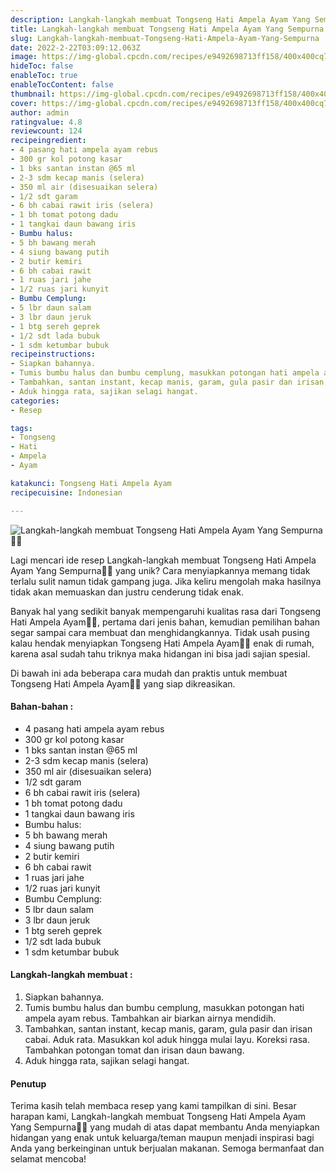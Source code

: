 ```yaml
---
description: Langkah-langkah membuat Tongseng Hati Ampela Ayam Yang Sempurna"
title: Langkah-langkah membuat Tongseng Hati Ampela Ayam Yang Sempurna
slug: Langkah-langkah-membuat-Tongseng-Hati-Ampela-Ayam-Yang-Sempurna
date: 2022-2-22T03:09:12.063Z
image: https://img-global.cpcdn.com/recipes/e9492698713ff158/400x400cq70/photo.jpg
hideToc: false
enableToc: true
enableTocContent: false
thumbnail: https://img-global.cpcdn.com/recipes/e9492698713ff158/400x400cq70/photo.jpg
cover: https://img-global.cpcdn.com/recipes/e9492698713ff158/400x400cq70/photo.jpg
author: admin
ratingvalue: 4.8
reviewcount: 124
recipeingredient:
- 4 pasang hati ampela ayam rebus
- 300 gr kol potong kasar
- 1 bks santan instan @65 ml
- 2-3 sdm kecap manis (selera)
- 350 ml air (disesuaikan selera)
- 1/2 sdt garam
- 6 bh cabai rawit iris (selera)
- 1 bh tomat potong dadu
- 1 tangkai daun bawang iris
- Bumbu halus:
- 5 bh bawang merah
- 4 siung bawang putih
- 2 butir kemiri
- 6 bh cabai rawit
- 1 ruas jari jahe
- 1/2 ruas jari kunyit
- Bumbu Cemplung:
- 5 lbr daun salam
- 3 lbr daun jeruk
- 1 btg sereh geprek
- 1/2 sdt lada bubuk
- 1 sdm ketumbar bubuk
recipeinstructions:
- Siapkan bahannya.
- Tumis bumbu halus dan bumbu cemplung, masukkan potongan hati ampela ayam rebus. Tambahkan air biarkan airnya mendidih.
- Tambahkan, santan instant, kecap manis, garam, gula pasir dan irisan cabai. Aduk rata. Masukkan kol aduk hingga mulai layu. Koreksi rasa. Tambahkan potongan tomat dan irisan daun bawang.
- Aduk hingga rata, sajikan selagi hangat.
categories:
- Resep

tags:
- Tongseng
- Hati
- Ampela
- Ayam

katakunci: Tongseng Hati Ampela Ayam
recipecuisine: Indonesian

---
```


![Langkah-langkah membuat Tongseng Hati Ampela Ayam Yang Sempurna👩‍🍳](https://img-global.cpcdn.com/recipes/e9492698713ff158/400x400cq70/photo.jpg)

Lagi mencari ide resep Langkah-langkah membuat Tongseng Hati Ampela Ayam Yang Sempurna👩‍🍳 yang unik? Cara menyiapkannya memang tidak terlalu sulit namun tidak gampang juga. Jika keliru mengolah maka hasilnya tidak akan memuaskan dan justru cenderung tidak enak.

Banyak hal yang sedikit banyak mempengaruhi kualitas rasa dari Tongseng Hati Ampela Ayam👩‍🍳, pertama dari jenis bahan, kemudian pemilihan bahan segar sampai cara membuat dan menghidangkannya. Tidak usah pusing kalau hendak menyiapkan Tongseng Hati Ampela Ayam👩‍🍳 enak di rumah, karena asal sudah tahu triknya maka hidangan ini bisa jadi sajian spesial.

Di bawah ini ada beberapa cara mudah dan praktis untuk membuat Tongseng Hati Ampela Ayam👩‍🍳 yang siap dikreasikan.

<!--inarticleads1-->

#### Bahan-bahan :

- 4 pasang hati ampela ayam rebus
- 300 gr kol potong kasar
- 1 bks santan instan @65 ml
- 2-3 sdm kecap manis (selera)
- 350 ml air (disesuaikan selera)
- 1/2 sdt garam
- 6 bh cabai rawit iris (selera)
- 1 bh tomat potong dadu
- 1 tangkai daun bawang iris
- Bumbu halus:
- 5 bh bawang merah
- 4 siung bawang putih
- 2 butir kemiri
- 6 bh cabai rawit
- 1 ruas jari jahe
- 1/2 ruas jari kunyit
- Bumbu Cemplung:
- 5 lbr daun salam
- 3 lbr daun jeruk
- 1 btg sereh geprek
- 1/2 sdt lada bubuk
- 1 sdm ketumbar bubuk

<!--inarticleads2-->

#### Langkah-langkah membuat :

1. Siapkan bahannya.
1. Tumis bumbu halus dan bumbu cemplung, masukkan potongan hati ampela ayam rebus. Tambahkan air biarkan airnya mendidih.
1. Tambahkan, santan instant, kecap manis, garam, gula pasir dan irisan cabai. Aduk rata. Masukkan kol aduk hingga mulai layu. Koreksi rasa. Tambahkan potongan tomat dan irisan daun bawang.
1. Aduk hingga rata, sajikan selagi hangat.

#### Penutup

Terima kasih telah membaca resep yang kami tampilkan di sini. Besar harapan kami, Langkah-langkah membuat Tongseng Hati Ampela Ayam Yang Sempurna👩‍🍳 yang mudah di atas dapat membantu Anda menyiapkan hidangan yang enak untuk keluarga/teman maupun menjadi inspirasi bagi Anda yang berkeinginan untuk berjualan makanan. Semoga bermanfaat dan selamat mencoba!